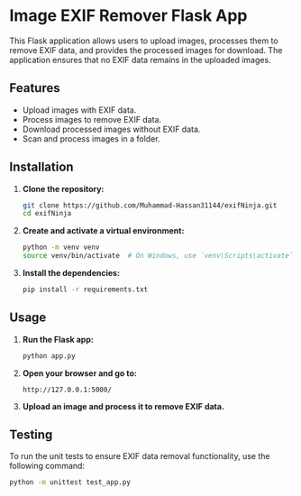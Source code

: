 # Image EXIF Remover Flask App

This Flask application allows users to upload images, processes them to remove EXIF data, and provides the processed images for download. The application ensures that no EXIF data remains in the uploaded images.

## Features
- Upload images with EXIF data.
- Process images to remove EXIF data.
- Download processed images without EXIF data.
- Scan and process images in a folder.

## Installation

1. **Clone the repository:**
    ```bash
    git clone https://github.com/Muhammad-Hassan31144/exifNinja.git
    cd exifNinja
    ```

2. **Create and activate a virtual environment:**
    ```bash
    python -m venv venv
    source venv/bin/activate  # On Windows, use `venv\Scripts\activate`
    ```

3. **Install the dependencies:**
    ```bash
    pip install -r requirements.txt
    ```

## Usage

1. **Run the Flask app:**
    ```bash
    python app.py
    ```

2. **Open your browser and go to:**
    ```
    http://127.0.0.1:5000/
    ```

3. **Upload an image and process it to remove EXIF data.**

## Testing

To run the unit tests to ensure EXIF data removal functionality, use the following command:

```bash
python -m unittest test_app.py
